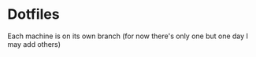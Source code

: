 # Dotfiles
Each machine is on its own branch (for now there's only one but one day I may add others)
